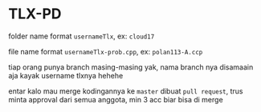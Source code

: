 # TLX-PD

folder name format `usernameTlx`, ex: `cloud17`

file name format `usernameTlx-prob.cpp`, ex: `polan113-A.ccp`

tiap orang punya branch masing-masing yak, nama branch nya disamaain aja kayak username tlxnya hehehe

entar kalo mau merge kodingannya ke `master` dibuat `pull request`, trus minta approval dari semua anggota, min 3 acc biar bisa di merge
